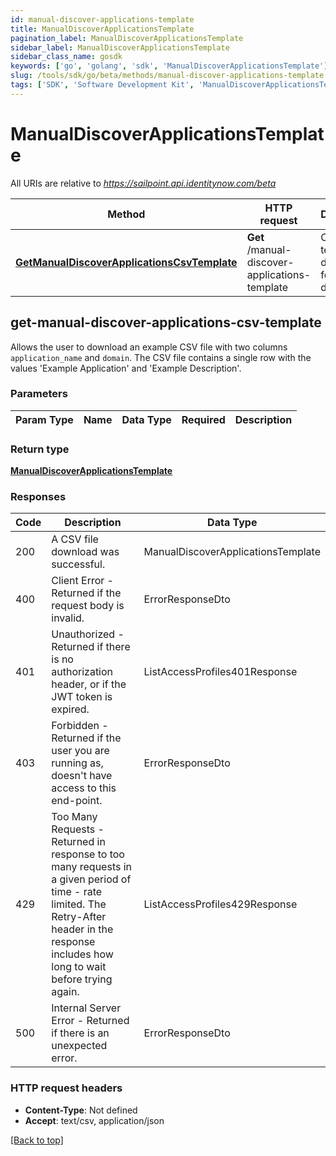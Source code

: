 ```yaml
---
id: manual-discover-applications-template
title: ManualDiscoverApplicationsTemplate
pagination_label: ManualDiscoverApplicationsTemplate
sidebar_label: ManualDiscoverApplicationsTemplate
sidebar_class_name: gosdk
keywords: ['go', 'golang', 'sdk', 'ManualDiscoverApplicationsTemplate'] 
slug: /tools/sdk/go/beta/methods/manual-discover-applications-template
tags: ['SDK', 'Software Development Kit', 'ManualDiscoverApplicationsTemplate']
---
```



# ManualDiscoverApplicationsTemplate

All URIs are relative to *https://sailpoint.api.identitynow.com/beta*

Method | HTTP request | Description
------------- | ------------- | -------------
[**GetManualDiscoverApplicationsCsvTemplate**](#get-manual-discover-applications-csv-template) | **Get** /manual-discover-applications-template | CSV template download for discovery



## get-manual-discover-applications-csv-template


Allows the user to download an example CSV file with two columns `application_name` and `domain`. The CSV file contains a single row with the values 'Example Application' and 'Example Description'.


### Parameters 
Param Type | Name | Data Type | Required  | Description
------------- | ------------- | ------------- | ------------- | ------------- 

	
### Return type

[**ManualDiscoverApplicationsTemplate**](../models/manual-discover-applications-template)

### Responses
Code | Description  | Data Type
------------- | ------------- | -------------
200 | A CSV file download was successful. | ManualDiscoverApplicationsTemplate
400 | Client Error - Returned if the request body is invalid. | ErrorResponseDto
401 | Unauthorized - Returned if there is no authorization header, or if the JWT token is expired. | ListAccessProfiles401Response
403 | Forbidden - Returned if the user you are running as, doesn&#39;t have access to this end-point. | ErrorResponseDto
429 | Too Many Requests - Returned in response to too many requests in a given period of time - rate limited. The Retry-After header in the response includes how long to wait before trying again. | ListAccessProfiles429Response
500 | Internal Server Error - Returned if there is an unexpected error. | ErrorResponseDto


### HTTP request headers

- **Content-Type**: Not defined
- **Accept**: text/csv, application/json

[[Back to top]](#) 

